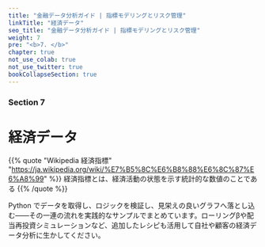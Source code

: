 ```yaml
---
title: "金融データ分析ガイド | 指標モデリングとリスク管理"
linkTitle: "経済データ"
seo_title: "金融データ分析ガイド | 指標モデリングとリスク管理"
weight: 7
pre: "<b>7. </b>"
chapter: true
not_use_colab: true
not_use_twitter: true
bookCollapseSection: true
---
```

### Section 7

# 経済データ

{{% quote "Wikipedia 経済指標" "https://ja.wikipedia.org/wiki/%E7%B5%8C%E6%B8%88%E6%8C%87%E6%A8%99" %}}
経済指標とは、経済活動の状態を示す統計的な数値のことである
{{% /quote %}}

Python でデータを取得し、ロジックを検証し、見栄えの良いグラフへ落とし込む——その一連の流れを実践的なサンプルでまとめています。ローリングβや配当再投資シミュレーションなど、追加したレシピも活用して自社や顧客の経済データ分析に生かしてください。
